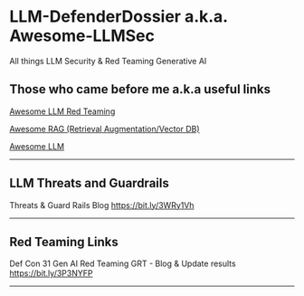 # LLM-DefenderDossier a.k.a. Awesome-LLMSec
All things LLM Security &amp; Red Teaming Generative AI

## Those who came before me a.k.a useful links

[Awesome LLM Red Teaming](https://github.com/xsankar/Awesome-LLM-Red-Teaming)

[Awesome RAG (Retrieval Augmentation/Vector DB)](https://github.com/xsankar/Awesome-RAG)

[Awesome LLM](https://github.com/Hannibal046/Awesome-LLM)

---

## LLM Threats and Guardrails

Threats & Guard Rails Blog https://bit.ly/3WRy1Vh

---

## Red Teaming Links

Def Con 31 Gen AI Red Teaming GRT - Blog & Update results https://bit.ly/3P3NYFP

---

